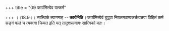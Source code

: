 +++
title = "09 कार्यमित्येव यत्कर्म"

+++
।।18.9।। सात्त्विकं त्यागमाह **-- कार्यमिति।** कार्यमित्येवं बुद्ध्वा
नियतमवश्यकर्तव्यतया विहितं कर्म सङ्गं फलं च त्यक्त्वा क्रियत इति यत्
तादृशस्त्यागः सात्त्विको मतः।
